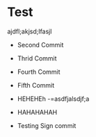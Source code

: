 # Test

ajdfl;akjsd;lfasjl
- Second Commit
- Thrid Commit
- Fourth Commit
- Fifth Commit
- HEHEHEh
  -=asdfjalsdjf;a

- HAHAHAHAH
- Testing Sign commit
